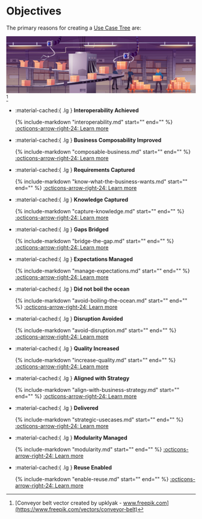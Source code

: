 # Objectives

The primary reasons for creating a [Use Case Tree](/concept/use-case-tree) are:

<!--objectives-index-start-->

![Conveyer Belt](/assets/conveyer-belt.jpg)[^copyright]

<div class="grid cards" markdown>

- :material-cached:{ .lg } __Interoperability Achieved__
    
    {% include-markdown "interoperability.md"
    start="<!--summary-start-->" end="<!--summary-end-->" %}
    [:octicons-arrow-right-24: Learn more](interoperability.md)

- :material-cached:{ .lg } __Business Composability Improved__
    
    {% include-markdown "composable-business.md"
    start="<!--summary-start-->" end="<!--summary-end-->" %}
    [:octicons-arrow-right-24: Learn more](composable-business.md)

- :material-cached:{ .lg } __Requirements Captured__
    
    {% include-markdown "know-what-the-business-wants.md" 
    start="<!--summary-start-->" end="<!--summary-end-->" %}
    [:octicons-arrow-right-24: Learn more](know-what-the-business-wants.md)

- :material-cached:{ .lg } __Knowledge Captured__
    
    {% include-markdown "capture-knowledge.md"
    start="<!--summary-start-->" end="<!--summary-end-->" %}
    [:octicons-arrow-right-24: Learn more](capture-knowledge.md)

- :material-cached:{ .lg } __Gaps Bridged__
    
    {% include-markdown "bridge-the-gap.md"
    start="<!--summary-start-->" end="<!--summary-end-->" %}
    [:octicons-arrow-right-24: Learn more](bridge-the-gap.md)

- :material-cached:{ .lg } __Expectations Managed__
    
    {% include-markdown "manage-expectations.md"
    start="<!--summary-start-->" end="<!--summary-end-->" %}
    [:octicons-arrow-right-24: Learn more](manage-expectations.md)

- :material-cached:{ .lg } __Did not boil the ocean__
    
    {% include-markdown "avoid-boiling-the-ocean.md"
    start="<!--summary-start-->" end="<!--summary-end-->" %}
    [:octicons-arrow-right-24: Learn more](avoid-boiling-the-ocean.md)

- :material-cached:{ .lg } __Disruption Avoided__
    
    {% include-markdown "avoid-disruption.md"
    start="<!--summary-start-->" end="<!--summary-end-->" %}
    [:octicons-arrow-right-24: Learn more](avoid-disruption.md)

- :material-cached:{ .lg } __Quality Increased__
    
    {% include-markdown "increase-quality.md"
    start="<!--summary-start-->" end="<!--summary-end-->" %}
    [:octicons-arrow-right-24: Learn more](increase-quality.md)

- :material-cached:{ .lg } __Aligned with Strategy__
    
    {% include-markdown "align-with-business-strategy.md"
    start="<!--summary-start-->" end="<!--summary-end-->" %}
    [:octicons-arrow-right-24: Learn more](align-with-business-strategy.md)

- :material-cached:{ .lg } __Delivered__
    
    {% include-markdown "strategic-usecases.md"
    start="<!--summary-start-->" end="<!--summary-end-->" %}
    [:octicons-arrow-right-24: Learn more](strategic-usecases.md)

- :material-cached:{ .lg } __Modularity Managed__
    
    {% include-markdown "modularity.md"
    start="<!--summary-start-->" end="<!--summary-end-->" %}
    [:octicons-arrow-right-24: Learn more](modularity.md)

- :material-cached:{ .lg } __Reuse Enabled__
    
    {% include-markdown "enable-reuse.md"
    start="<!--summary-start-->" end="<!--summary-end-->" %}
    [:octicons-arrow-right-24: Learn more](enable-reuse.md)

</div>

[^copyright]: [Conveyor belt vector created by upklyak - www.freepik.com](https://www.freepik.com/vectors/conveyor-belt)

<!--objectives-index-end-->
